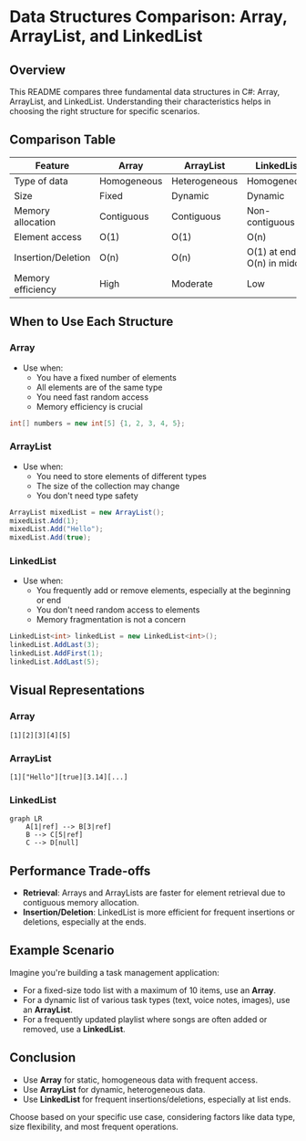 # Data Structures Comparison: Array, ArrayList, and LinkedList

## Overview

This README compares three fundamental data structures in C#: Array, ArrayList, and LinkedList. Understanding their characteristics helps in choosing the right structure for specific scenarios.

## Comparison Table

| Feature | Array | ArrayList | LinkedList |
|---------|-------|-----------|------------|
| Type of data | Homogeneous | Heterogeneous | Homogeneous |
| Size | Fixed | Dynamic | Dynamic |
| Memory allocation | Contiguous | Contiguous | Non-contiguous |
| Element access | O(1) | O(1) | O(n) |
| Insertion/Deletion | O(n) | O(n) | O(1) at ends, O(n) in middle |
| Memory efficiency | High | Moderate | Low |

## When to Use Each Structure

### Array
- Use when:
  - You have a fixed number of elements
  - All elements are of the same type
  - You need fast random access
  - Memory efficiency is crucial

```csharp
int[] numbers = new int[5] {1, 2, 3, 4, 5};
```

### ArrayList
- Use when:
  - You need to store elements of different types
  - The size of the collection may change
  - You don't need type safety

```csharp
ArrayList mixedList = new ArrayList();
mixedList.Add(1);
mixedList.Add("Hello");
mixedList.Add(true);
```

### LinkedList
- Use when:
  - You frequently add or remove elements, especially at the beginning or end
  - You don't need random access to elements
  - Memory fragmentation is not a concern

```csharp
LinkedList<int> linkedList = new LinkedList<int>();
linkedList.AddLast(3);
linkedList.AddFirst(1);
linkedList.AddLast(5);
```

## Visual Representations

### Array
```
[1][2][3][4][5]
```

### ArrayList
```
[1]["Hello"][true][3.14][...]
```

### LinkedList
```mermaid
graph LR
    A[1|ref] --> B[3|ref]
    B --> C[5|ref]
    C --> D[null]
```

## Performance Trade-offs

- **Retrieval**: Arrays and ArrayLists are faster for element retrieval due to contiguous memory allocation.
- **Insertion/Deletion**: LinkedList is more efficient for frequent insertions or deletions, especially at the ends.

## Example Scenario

Imagine you're building a task management application:

- For a fixed-size todo list with a maximum of 10 items, use an **Array**.
- For a dynamic list of various task types (text, voice notes, images), use an **ArrayList**.
- For a frequently updated playlist where songs are often added or removed, use a **LinkedList**.

## Conclusion

- Use **Array** for static, homogeneous data with frequent access.
- Use **ArrayList** for dynamic, heterogeneous data.
- Use **LinkedList** for frequent insertions/deletions, especially at list ends.

Choose based on your specific use case, considering factors like data type, size flexibility, and most frequent operations.
